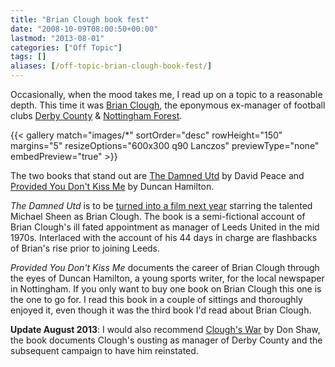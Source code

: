 ```yaml
---
title: "Brian Clough book fest"
date: "2008-10-09T08:00:50+00:00"
lastmod: "2013-08-01"
categories: ["Off Topic"]
tags: []
aliases: [/off-topic-brian-clough-book-fest/]
---
```


Occasionally, when the mood takes me, I read up on a topic to a reasonable depth. This time it was <a href="https://en.wikipedia.org/wiki/Brian_Clough">Brian Clough</a>, the eponymous ex-manager of football clubs <a href="https://en.wikipedia.org/wiki/Derby_County_F.C.">Derby County</a> &amp; <a href="https://en.wikipedia.org/wiki/Nottingham_Forest_F.C.">Nottingham Forest</a>.

<!--more-->

{{< gallery match="images/*"
            sortOrder="desc"
            rowHeight="150"
            margins="5"
            resizeOptions="600x300 q90 Lanczos"
            previewType="none"
            embedPreview="true" >}}

The two books that stand out are <a href="http://www.amazon.co.uk/Damned-Utd-David-Peace/dp/0571224261">The Damned Utd</a> by David Peace and <a href="http://www.amazon.co.uk/Provided-You-Dont-Kiss-Me/dp/0007247117/">Provided You Don't Kiss Me</a> by Duncan Hamilton.

<em>The Damned Utd</em> is to be <a href="https://en.wikipedia.org/wiki/The_Damned_United">turned into a film next year</a> starring the talented Michael Sheen as Brian Clough. The book is a semi-fictional account of Brian Clough's ill fated appointment as manager of Leeds United in the mid 1970s. Interlaced with the account of his 44 days in charge are flashbacks of Brian's rise prior to joining Leeds.

<em>Provided You Don't Kiss Me</em> documents the career of Brian Clough through the eyes of Duncan Hamilton, a young sports writer, for the local newspaper in Nottingham. If you only want to buy one book on Brian Clough this one is the one to go for. I read this book in a couple of sittings and thoroughly enjoyed it, even though it was the third book I'd read about Brian Clough.

<strong>Update August 2013</strong>: I would also recommend <a href="http://www.amazon.co.uk/Cloughs-War-Don-Shaw/dp/0091928648/">Clough's War</a> by Don Shaw, the book documents Clough's ousting as manager of Derby County and the subsequent campaign to have him reinstated.
